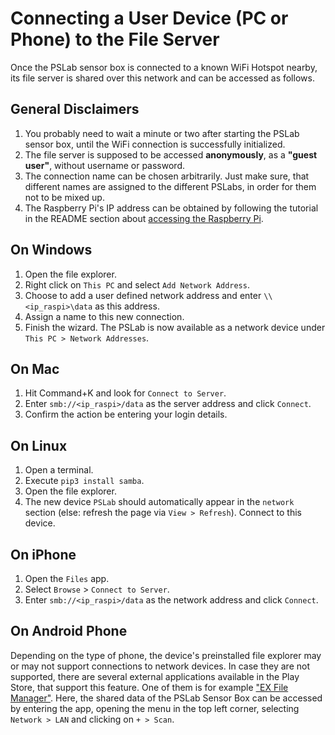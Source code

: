 # Connecting a User Device (PC or Phone) to the File Server

Once the PSLab sensor box is connected to a known WiFi Hotspot nearby, its file server is shared over this network and
can be accessed as follows.

## General Disclaimers

1. You probably need to wait a minute or two after starting the PSLab sensor box, until the WiFi connection is successfully initialized.
2. The file server is supposed to be accessed **anonymously**, as a **"guest user"**, without username or password.
3. The connection name can be chosen arbitrarily. Just make sure, that different names are assigned to the different PSLabs, in order for them not to be mixed up.
4. The Raspberry Pi's IP address can be obtained by following the tutorial in the README section about [accessing the Raspberry Pi](/README.md#accessing-the-raspberry-pi).

## On Windows

1. Open the file explorer.
2. Right click on `This PC` and select `Add Network Address`.
3. Choose to add a user defined network address and enter `\\<ip_raspi>\data` as this address.
4. Assign a name to this new connection.
5. Finish the wizard. The PSLab is now available as a network device under `This PC > Network Addresses`.

## On Mac

1. Hit Command+K and look for `Connect to Server`.
2. Enter `smb://<ip_raspi>/data` as the server address and click `Connect`.
3. Confirm the action be entering your login details.

## On Linux

1. Open a terminal.
2. Execute `pip3 install samba`.
3. Open the file explorer.
4. The new device `PSLab` should automatically appear in the `network` section (else: refresh the page via `View > Refresh`). Connect to this device.

## On iPhone

1. Open the `Files` app.
2. Select `Browse` > `Connect to Server`.
3. Enter `smb://<ip_raspi>/data` as the network address and click `Connect`.

## On Android Phone

Depending on the type of phone, the device's preinstalled file explorer may or may not support connections to network devices. In case they are not supported, there are several external applications available in the Play Store, that support this feature. One of them is for example ["EX File Manager"](https://play.google.com/store/apps/details?id=com.ace.ex.file.manager). Here, the shared data of the PSLab Sensor Box can be accessed by entering the app, opening the menu in the top left corner,
selecting `Network > LAN` and clicking on `+ > Scan`.
